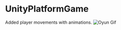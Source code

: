 # UnityPlatformGame
Added player movements with animations.
![Oyun Gif](https://user-images.githubusercontent.com/127984479/232162529-d475b309-2945-4b50-951a-513a009c31a6.gif)
